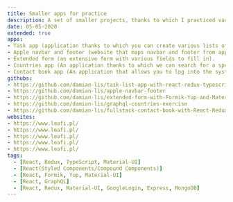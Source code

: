```yaml
---
title: Smaller apps for practice
description: A set of smaller projects, thanks to which I practiced various technologies and design patterns.
date: 05-05-2020
extended: true
apps:
- Task app (application thanks to which you can create various lists of tasks, and in them specific tasks to be performed).
- Apple navbar and footer (website that maps navbar and footer from apple.com).
- Extended form (an extensive form with various fields to fill in).
- Countries app (An application thanks to which we can search for a specific country).
- Contact book app (An application that allows you to log into the system in which you can add or remove various contacts).
githubs:
- https://github.com/damian-lis/task-list-app-with-react-redux-typescript
- https://github.com/damian-lis/apple-navbar-footer
- https://github.com/damian-lis/extended-form-with-Formik-Yup-and-Material-UI
- https://github.com/damian-lis/graphql-countries-exercise
- https://github.com/damian-lis/fullstack-contact-book-with-React-Redux-Material-UI-GoogleLogin-Express-MongoDB
websites: 
- https://www.leafi.pl/
- https://www.leafi.pl/
- https://www.leafi.pl/
- https://www.leafi.pl/
- https://www.leafi.pl/
tags:
  - [React, Redux, TypeScript, Material-UI]
  - [React(Styled Components/Compound Components)]
  - [React, Formik, Yup, Material-UI]
  - [React, GraphQL]
  - [React, Redux, Material-UI, GoogleLogin, Express, MongoDB]
---
```

